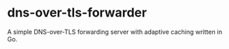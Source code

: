 # dns-over-tls-forwarder
A simple DNS-over-TLS forwarding server with adaptive caching written in Go.
